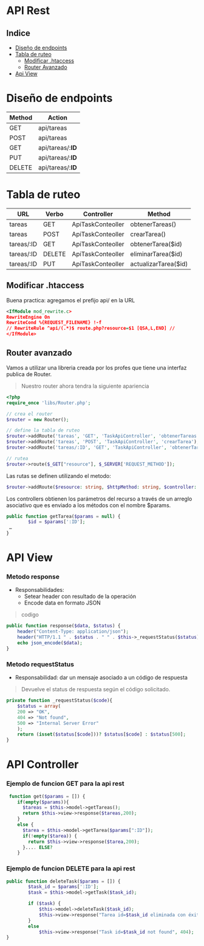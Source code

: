 # API Rest

## Indice

- [Diseño de endpoints](#diseño-de-endpoints)
- [Tabla de ruteo](#tabla-de-ruteo)
    - [Modificar .htaccess](#modificar-htaccess)
    - [Router Avanzado](#router-avanzado)
- [Api View](#api-view)

# Diseño de endpoints

| Method | Action |
|--------|--------|
| GET | api/tareas |
| POST | api/tareas|
| GET | api/tareas/:**ID**  | 
| PUT | api/tareas/:**ID** |
| DELETE | api/tareas/:**ID**|

# Tabla de ruteo

| URL | Verbo | Controller | Method |
|-----|-------|------------|--------|
| tareas | GET | ApiTaskConteoller | obtenerTareas() |
| tareas | POST | ApiTaskConteoller | crearTarea() |
| tareas/:ID | GET | ApiTaskConteoller | obtenerTarea($id) |
| tareas/:ID | DELETE | ApiTaskConteoller | eliminarTarea($id) |
| tareas/:ID | PUT | ApiTaskConteoller | actualizarTarea($id) |

## Modificar .htaccess
Buena practica: agregamos el prefijo api/ en la URL
~~~ xml
<IfModule mod_rewrite.c>
RewriteEngine On
RewriteCond %{REQUEST_FILENAME} !-f
// RewriteRule ^api/(.*)$ route.php?resource=$1 [QSA,L,END] //
</IfModule>
~~~

## Router avanzado
Vamos a utilizar una libreria creada por los profes que tiene una interfaz publica de Router.
> Nuestro router ahora tendra la siguiente apariencia
~~~ php
<?php
require_once 'libs/Router.php';

// crea el router
$router = new Router();

// define la tabla de ruteo
$router->addRoute('tareas', 'GET', 'TaskApiController', 'obtenerTareas');
$router->addRoute('tareas', 'POST', 'TaskApiController', 'crearTarea');
$router->addRoute('tareas/:ID', 'GET', 'TaskApiController', 'obtenerTarea');

// rutea
$router->route($_GET["resource"], $_SERVER['REQUEST_METHOD']);
~~~

Las rutas se definen utilizando el metodo:

~~~ php
$router->addRoute($resource: string, $httpMethod: string, $controller: string, $methodController: string);
~~~

Los controllers obtienen los parámetros del recurso a través de un arreglo asociativo que es enviado a los métodos con el nombre $params.

~~~ php
public function getTarea($params = null) {
        $id = $params[':ID'];
 …
}
~~~

# API View
### Metodo response
- Responsabilidades:
    - Setear header con resultado de la operación
    - Encode data en formato JSON

> codigo
~~~ php
public function response($data, $status) {
    header("Content-Type: application/json");
    header("HTTP/1.1 " . $status . " " . $this->_requestStatus($status));
    echo json_encode($data);
}
~~~
### Metodo requestStatus
- Responsabilidad: dar un mensaje asociado a un código de respuesta

>Devuelve el status de respuesta según el código solicitado.
~~~ php
private function _requestStatus($code){
    $status = array(
    200 => "OK",
    404 => "Not found",
    500 => "Internal Server Error"
    );
    return (isset($status[$code]))? $status[$code] : $status[500];
}
~~~

# API Controller
### Ejemplo de funcion GET para la api rest
~~~ php
 function get($params = []) {
    if(empty($params)){
      $tareas = $this->model->getTareas();
      return $this->view->response($tareas,200);
    }
    else {
      $tarea = $this->model->getTarea($params[":ID"]);
      if(!empty($tarea)) {
        return $this->view->response($tarea,200);
      }.... ELSE?
    }
~~~

### Ejemplo de funcion DELETE para la api rest

~~~ php
public function deleteTask($params = []) {
        $task_id = $params[':ID'];
        $task = $this->model->getTask($task_id);

        if ($task) {
            $this->model->deleteTask($task_id);
            $this->view->response("Tarea id=$task_id eliminada con éxito", 200);
        }
        else 
            $this->view->response("Task id=$task_id not found", 404);
}
~~~